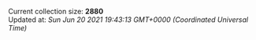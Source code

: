 Current collection size: **2880**  
Updated at: *Sun Jun 20 2021 19:43:13 GMT+0000 (Coordinated Universal Time)*